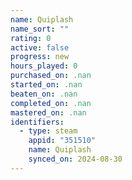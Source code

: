 ```yaml
---
name: Quiplash
name_sort: ""
rating: 0
active: false
progress: new
hours_played: 0
purchased_on: .nan
started_on: .nan
beaten_on: .nan
completed_on: .nan
mastered_on: .nan
identifiers:
  - type: steam
    appid: "351510"
    name: Quiplash
    synced_on: 2024-08-30
---
```

